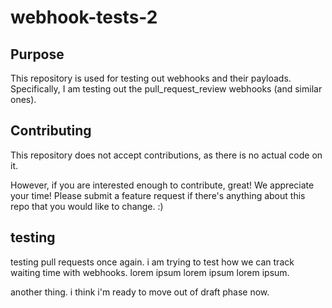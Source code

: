 # webhook-tests-2

## Purpose
This repository is used for testing out webhooks and their payloads. Specifically, I am testing out the pull_request_review webhooks (and similar ones).

## Contributing
This repository does not accept contributions, as there is no actual code on it.

However, if you are interested enough to contribute, great! We appreciate your time! 
Please submit a feature request if there's anything about this repo that you would like to change. :)

## testing
testing pull requests once again. i am trying to test how we can track waiting time with webhooks. 
lorem ipsum lorem ipsum lorem ipsum.

another thing. i think i'm ready to move out of draft phase now.
